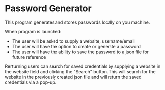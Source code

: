 # Password Generator

This program generates and stores passwords locally on you machine. 

When program is launched:
* The user will be asked to supply a website, username/email
* The user will have the option to create or generate a password
* The user will have the ability to save the password to a json file for future reference


Rerturning users can search for saved credentials by supplying a website in the website field and clicking the "Search" button.
This will search for the website in the previously created json file and will return the saved credentials via a pop-up.
